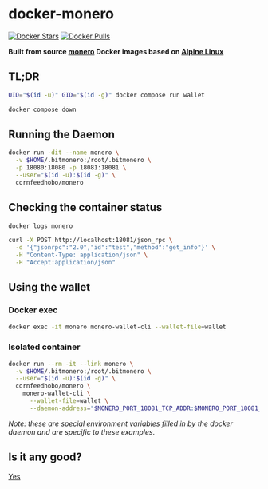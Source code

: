 # docker-monero

[![Docker Stars](https://img.shields.io/docker/stars/cornfeedhobo/monero.svg)](https://hub.docker.com/r/cornfeedhobo/monero/)
[![Docker Pulls](https://img.shields.io/docker/pulls/cornfeedhobo/monero.svg)](https://hub.docker.com/r/cornfeedhobo/monero/)

**Built from source [monero](http://getmonero.org) Docker images based on [Alpine Linux](https://alpinelinux.org)**

## TL;DR

```bash
UID="$(id -u)" GID="$(id -g)" docker compose run wallet
```

```bash
docker compose down
```

## Running the Daemon

```bash
docker run -dit --name monero \
  -v $HOME/.bitmonero:/root/.bitmonero \
  -p 18080:18080 -p 18081:18081 \
  --user="$(id -u):$(id -g)" \
  cornfeedhobo/monero
```

## Checking the container status

```bash
docker logs monero
```

```bash
curl -X POST http://localhost:18081/json_rpc \
  -d '{"jsonrpc":"2.0","id":"test","method":"get_info"}' \
  -H "Content-Type: application/json" \
  -H "Accept:application/json"
```

## Using the wallet

### Docker exec

```bash
docker exec -it monero monero-wallet-cli --wallet-file=wallet
```

### Isolated container

```bash
docker run --rm -it --link monero \
  -v $HOME/.bitmonero:/root/.bitmonero \
  --user="$(id -u):$(id -g)" \
  cornfeedhobo/monero \
    monero-wallet-cli \
      --wallet-file=wallet \
      --daemon-address="$MONERO_PORT_18081_TCP_ADDR:$MONERO_PORT_18081_TCP_PORT"
```

_Note: these are special environment variables filled in by the docker daemon and are specific to these examples_.

## Is it any good?

[Yes](http://news.ycombinator.com/item?id=3067434)
